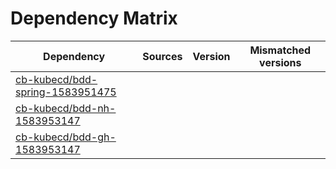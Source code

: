 # Dependency Matrix

Dependency | Sources | Version | Mismatched versions
---------- | ------- | ------- | -------------------
[cb-kubecd/bdd-spring-1583951475](https://github.com/cb-kubecd/bdd-spring-1583951475.git) |  | []() | 
[cb-kubecd/bdd-nh-1583953147](https://github.com/cb-kubecd/bdd-nh-1583953147.git) |  | []() | 
[cb-kubecd/bdd-gh-1583953147](https://github.com/cb-kubecd/bdd-gh-1583953147.git) |  | []() | 

